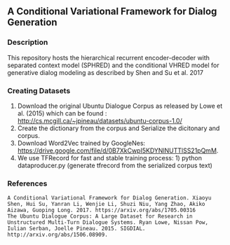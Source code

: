 ## A Conditional Variational Framework for Dialog Generation

### Description
This repository hosts the hierarchical recurrent encoder-decoder with separated context model (SPHRED) and 
the conditional VHRED model for generative dialog modeling as described by Shen and Su et al. 2017

### Creating Datasets
1. Download the original Ubuntu Dialogue Corpus as released by Lowe et al. (2015) which can be found : http://cs.mcgill.ca/~jpineau/datasets/ubuntu-corpus-1.0/
2. Create the dictionary from the corpus and Serialize the dicitonary and corpus.   
3. Download Word2Vec trained by GoogleNes: https://drive.google.com/file/d/0B7XkCwpI5KDYNlNUTTlSS21pQmM.
4. We use TFRecord for fast and stable training process: 1) python dataproducer.py (generate tfrecord from the serialized corpus text)


###

### References

    A Conditional Variational Framework for Dialog Generation. Xiaoyu Shen, Hui Su, Yanran Li, Wenjie Li, Shuzi Niu, Yang Zhao, Akiko Aizawa, Guoping Long. 2017. https://arxiv.org/abs/1705.00316
    The Ubuntu Dialogue Corpus: A Large Dataset for Research in Unstructured Multi-Turn Dialogue Systems. Ryan Lowe, Nissan Pow, Iulian Serban, Joelle Pineau. 2015. SIGDIAL. http://arxiv.org/abs/1506.08909.
